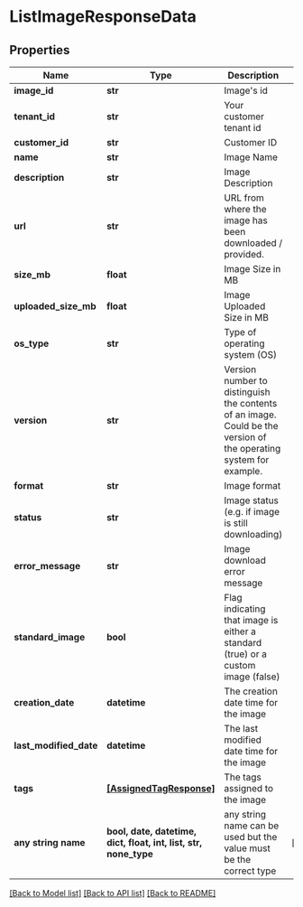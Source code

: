 # ListImageResponseData


## Properties
Name | Type | Description | Notes
------------ | ------------- | ------------- | -------------
**image_id** | **str** | Image&#39;s id | 
**tenant_id** | **str** | Your customer tenant id | 
**customer_id** | **str** | Customer ID | 
**name** | **str** | Image Name | 
**description** | **str** | Image Description | 
**url** | **str** | URL from where the image has been downloaded / provided. | 
**size_mb** | **float** | Image Size in MB | 
**uploaded_size_mb** | **float** | Image Uploaded Size in MB | 
**os_type** | **str** | Type of operating system (OS) | 
**version** | **str** | Version number to distinguish the contents of an image. Could be the version of the operating system for example. | 
**format** | **str** | Image format | 
**status** | **str** | Image status (e.g. if image is still downloading) | 
**error_message** | **str** | Image download error message | 
**standard_image** | **bool** | Flag indicating that image is either a standard (true) or a custom image (false) | 
**creation_date** | **datetime** | The creation date time for the image | 
**last_modified_date** | **datetime** | The last modified date time for the image | 
**tags** | [**[AssignedTagResponse]**](AssignedTagResponse.md) | The tags assigned to the image | 
**any string name** | **bool, date, datetime, dict, float, int, list, str, none_type** | any string name can be used but the value must be the correct type | [optional]

[[Back to Model list]](../README.md#documentation-for-models) [[Back to API list]](../README.md#documentation-for-api-endpoints) [[Back to README]](../README.md)


